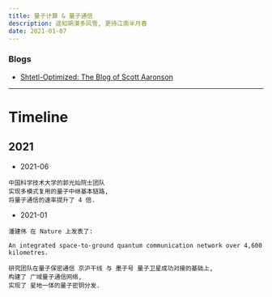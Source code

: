 ```yaml
---
title: 量子计算 & 量子通信
description: 遥知朔漠多风雪, 更待江南半月春
date: 2021-01-07
---
```


### Blogs

* [Shtetl-Optimized: The Blog of Scott Aaronson](https://www.scottaaronson.com/blog/)

------------------

# Timeline

## 2021

* 2021-06

```
中国科学技术大学的郭光灿院士团队
实现多模式复用的量子中继基本链路,
将量子通信的速率提升了 4 倍.
```

* 2021-01

```
潘建伟 在 Nature 上发表了:

An integrated space-to-ground quantum communication network over 4,600 kilometres.

研究团队在量子保密通信 京沪干线 与 墨子号 量子卫星成功对接的基础上,
构建了 广域量子通信网络,
实现了 星地一体的量子密钥分发.
```
